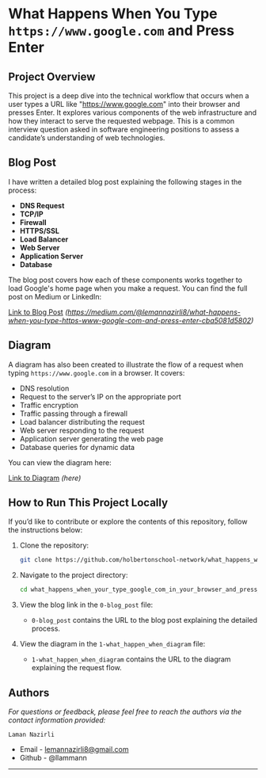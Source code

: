 # What Happens When You Type `https://www.google.com` and Press Enter

## Project Overview
This project is a deep dive into the technical workflow that occurs when a user types a URL like "https://www.google.com" into their browser and presses Enter. It explores various components of the web infrastructure and how they interact to serve the requested webpage. This is a common interview question asked in software engineering positions to assess a candidate’s understanding of web technologies.

## Blog Post
I have written a detailed blog post explaining the following stages in the process:
- **DNS Request**
- **TCP/IP**
- **Firewall**
- **HTTPS/SSL**
- **Load Balancer**
- **Web Server**
- **Application Server**
- **Database**

The blog post covers how each of these components works together to load Google's home page when you make a request. You can find the full post on Medium or LinkedIn:

[Link to Blog Post](#) _(https://medium.com/@lemannazirli8/what-happens-when-you-type-https-www-google-com-and-press-enter-cba5081d5802)_

## Diagram
A diagram has also been created to illustrate the flow of a request when typing `https://www.google.com` in a browser. It covers:
- DNS resolution
- Request to the server’s IP on the appropriate port
- Traffic encryption
- Traffic passing through a firewall
- Load balancer distributing the request
- Web server responding to the request
- Application server generating the web page
- Database queries for dynamic data

You can view the diagram here:

[Link to Diagram](#) _(here)_

## How to Run This Project Locally
If you’d like to contribute or explore the contents of this repository, follow the instructions below:

1. Clone the repository:
    ```bash
    git clone https://github.com/holbertonschool-network/what_happens_when_your_type_google_com_in_your_browser_and_press_enter.git
    ```

2. Navigate to the project directory:
    ```bash
    cd what_happens_when_your_type_google_com_in_your_browser_and_press_enter
    ```

3. View the blog link in the `0-blog_post` file:
    - `0-blog_post` contains the URL to the blog post explaining the detailed process.

4. View the diagram in the `1-what_happen_when_diagram` file:
    - `1-what_happen_when_diagram` contains the URL to the diagram explaining the request flow.

## Authors

*For questions or feedback, please feel free to reach the authors via the contact information provided:* <br>

`Laman Nazirli` <br>
* Email - lemannazirli8@gmail.com <br>
* Github - @llammann <br>
---

